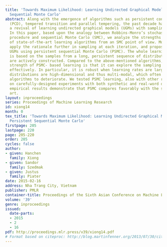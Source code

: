 ```yaml
---
title: 'Towards Maximum Likelihood: Learning Undirected Graphical Models using Persistent
  Sequential Monte Carlo'
abstract: Along with the emergence of algorithms such as persistent contrastive divergence
  (PCD), tempered transition and parallel tempering, the past decade has witnessed
  a revival of learning undirected graphical models (UGMs) with sampling-based approximations.
  In this paper, based upon the analogy between Robbins-Monro’s stochastic approximation
  procedure and sequential Monte Carlo (SMC), we analyze the strengths and limitations
  of state-of-the-art learning algorithms from an SMC point of view. Moreover, we
  apply the rationale further in sampling at each iteration, and propose to learn
  UGMs using persistent sequential Monte Carlo (PSMC). The whole learning procedure
  is based on the samples from a long, persistent sequence of distributions which
  are actively constructed. Compared to the above-mentioned algorithms, one critical
  strength of PSMC- based learning is that it can explore the sampling space more
  effectively. In particular, it is robust when learning rates are large or model
  distributions are high-dimensional and thus multi-modal, which often causes other
  algorithms to deteriorate. We tested PSMC learning, also with other related methods,
  on carefully-designed experiments with both synthetic and real-word data, and our
  empirical results demonstrate that PSMC compares favorably with the state of the
  art.
layout: inproceedings
series: Proceedings of Machine Learning Research
id: xiong14
month: 0
tex_title: 'Towards Maximum Likelihood: Learning Undirected Graphical Models using
  Persistent Sequential Monte Carlo'
firstpage: 205
lastpage: 220
page: 205-220
order: 205
cycles: false
author:
- given: Hanchen
  family: Xiong
- given: Sandor
  family: Szedmak
- given: Justus
  family: Piater
date: 2015-02-16
address: Nha Trang City, Vietnam
publisher: PMLR
container-title: Proceedings of the Sixth Asian Conference on Machine Learning
volume: '39'
genre: inproceedings
issued:
  date-parts:
  - 2015
  - 2
  - 16
pdf: http://proceedings.mlr.press/v39/xiong14.pdf
# Format based on citeproc: http://blog.martinfenner.org/2013/07/30/citeproc-yaml-for-bibliographies/
---
```

